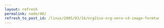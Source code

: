 ```yaml
---
layout: refresh
permalink: node/48/
refresh_to_post_id: /linux/2005/03/16/nrg2iso-nrg-nero-cd-image-formtum-konvertlsa-iso-ra
---
```

